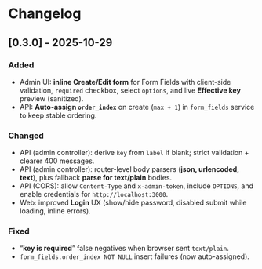 # Changelog

## [0.3.0] - 2025-10-29
### Added
- Admin UI: **inline Create/Edit form** for Form Fields with client-side validation, `required` checkbox, select `options`, and live **Effective key** preview (sanitized).
- API: **Auto-assign `order_index`** on create (`max + 1`) in `form_fields` service to keep stable ordering.

### Changed
- API (admin controller): derive `key` from `label` if blank; strict validation + clearer 400 messages.
- API (admin controller): router-level body parsers (**json, urlencoded, text**), plus fallback **parse for text/plain** bodies.
- API (CORS): allow `Content-Type` and `x-admin-token`, include `OPTIONS`, and enable credentials for `http://localhost:3000`.
- Web: improved **Login** UX (show/hide password, disabled submit while loading, inline errors).

### Fixed
- “**key is required**” false negatives when browser sent `text/plain`.
- `form_fields.order_index NOT NULL` insert failures (now auto-assigned).
